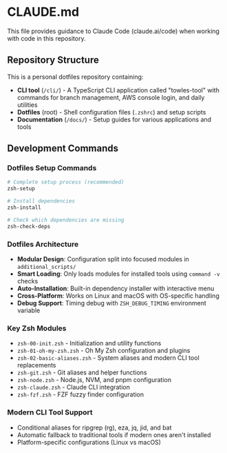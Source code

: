 # CLAUDE.md

This file provides guidance to Claude Code (claude.ai/code) when working with code in this repository.

## Repository Structure

This is a personal dotfiles repository containing:
- **CLI tool** (`/cli/`) - A TypeScript CLI application called "towles-tool" with commands for branch management, AWS console login, and daily utilities
- **Dotfiles** (root) - Shell configuration files (`.zshrc`) and setup scripts
- **Documentation** (`/docs/`) - Setup guides for various applications and tools

## Development Commands

### Dotfiles Setup Commands

```bash
# Complete setup process (recommended)
zsh-setup

# Install dependencies
zsh-install

# Check which dependencies are missing
zsh-check-deps
```

### Dotfiles Architecture
- **Modular Design**: Configuration split into focused modules in `additional_scripts/`
- **Smart Loading**: Only loads modules for installed tools using `command -v` checks
- **Auto-Installation**: Built-in dependency installer with interactive menu
- **Cross-Platform**: Works on Linux and macOS with OS-specific handling
- **Debug Support**: Timing debug with `ZSH_DEBUG_TIMING` environment variable

### Key Zsh Modules
- `zsh-00-init.zsh` - Initialization and utility functions
- `zsh-01-oh-my-zsh.zsh` - Oh My Zsh configuration and plugins
- `zsh-02-basic-aliases.zsh` - System aliases and modern CLI tool replacements
- `zsh-git.zsh` - Git aliases and helper functions
- `zsh-node.zsh` - Node.js, NVM, and pnpm configuration
- `zsh-claude.zsh` - Claude CLI integration
- `zsh-fzf.zsh` - FZF fuzzy finder configuration

### Modern CLI Tool Support
- Conditional aliases for ripgrep (rg), eza, jq, jid, and bat
- Automatic fallback to traditional tools if modern ones aren't installed
- Platform-specific configurations (Linux vs macOS)


